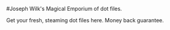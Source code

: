 #Joseph Wilk's Magical Emporium of dot files.

Get your fresh, steaming dot files here. Money back guarantee.


